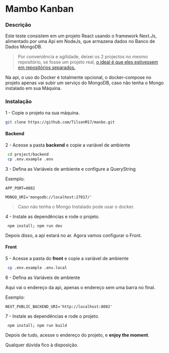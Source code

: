 # Mambo Kanban


### Descrição

Este teste consistem em um projeto React usando o framework Next.Js, alimentado por uma Api em NodeJs, que armazena dados no Banco de Dados MongoDB.

> Por conveniência e agilidade, deixei os 2 projectos no mesmo repositório, se fosse um projeto real, [o ideal é que eles estivessem em repositórios separados.](https://12factor.net/pt_br/codebase) 

Na api, o uso do Docker é totalmente opcional, o docker-compose no projeto apenas vai subir um serviço do MongoDB, caso não tenha o Mongo instalado em sua Máquina.

### Instalação

1 - Copie o projeto na sua máquina.

```sh
git clone https://github.com/TilsonM17/manbo.git
```



#### Backend

2 - Acesse a pasta **backend** e copie a variável de ambiente

```sh
 cd project/backend
 cp .env.example .env
```

3 - Defina as Variáveis de ambiente e configure a QueryString

Exemplo:

```
APP_PORT=8082

MONGO_URI='mongodb://localhost:27017/'

```

> Caso não tenha o Mongo Instalado pode usar o docker.

4 - Instale as dependências e rode o projeto.

```
 npm install; npm run dev
```

Depois disso, a api estará no ar. Agora vamos configurar o Front.


#### Front

5 - Acesse a pasta do **front** e copie a variável de ambiente

```sh
 cp .env.example .env.local
```

6 - Defina as Variáveis de ambiente

Aqui vai o endereço da api, apenas o endereço sem uma barra no final.

Exemplo:

```
NEXT_PUBLIC_BACKEND_URI='http://localhost:8082'
```

7 - Instale as dependências e rode o projeto.

```
 npm install; npm run build
```

Depois de tudo, acesse o endereço do projeto, e __enjoy the moment__.


Qualquer dúvida fico à disposição.

